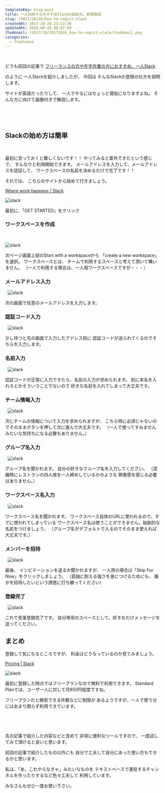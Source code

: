 ```yaml
---
templateKey: blog-post
title: 一人利用でもおすすめSlackの始め方。新規登録
slug: /2017/10/26/how-to-regist-slack
createdAt: 2017-10-26 23:13:38
updatedAt: 2018-08-28 08:07:09
thumbnail: /2017/10/20171026_how-to-regist-slack/thumbnail.png
categories:
  - freelance
---
```


&nbsp;

どうも前回の記事で
<a href="https://ver-1-0.net/2017/10/23/self-slack/">フリーランスの方や在宅作業の方におすすめ。一人Slack</a>

のように
一人Slackを紹介しましたが、
今回は
そんなSlackの登録の仕方を説明します。

サイトが英語だったりして、
一人でやるにはちょっと億劫になりますよね。
そんな方に向けて画像付きで解説します。

&nbsp;
<div class="adsense-double-rect"></div>
&nbsp;
<h2 class="chapter">Slackの始め方は簡単</h2>
&nbsp;

最初に言っておくと難しくないです！！
やってみると案外できたという感じで、
すんなりと利用開始できます。
メールアドレスを入力して、メールアドレスを認証して、
ワークスペースの名前を決めるだけで完了です！！

それでは、
こちらのサイトから始めて行きましょう。

<a href="https://slack.com/" target="_blank">Where work happens | Slack</a>

<img class="post-image" src="https://statics.ver-1-0.net/uploads/2017/10/20171026_how-to-regist-slack/image1.png" alt="slack"/>

最初に、「GET STARTED」をクリック

### ワークスペースを作成
&nbsp;

<img class="post-image" src="https://statics.ver-1-0.net/uploads/2017/10/20171026_how-to-regist-slack/image2.png" alt="slack"/>

次ページ画面上部のStart with a workspaceから
「create a new workspace」を選択。
ワークスペースとは、
チームで利用するスペースと考えて頂いて構いません。
（一人で利用する場合は、一人用ワークスペースですが・・・）



### メールアドレス入力
&nbsp;
<img class="post-image" src="https://statics.ver-1-0.net/uploads/2017/10/20171026_how-to-regist-slack/image3.png" alt="slack"/>

次の画面で任意のメールアドレスを入力します。



### 認証コード入力
&nbsp;
<img class="post-image" src="https://statics.ver-1-0.net/uploads/2017/10/20171026_how-to-regist-slack/image4.png" alt="slack"/>

少し待つと先の画面で入力したアドレス宛に
認証コードが送られてくるのでそちらを入力します。

### 名前入力
&nbsp;
<img class="post-image" src="https://statics.ver-1-0.net/uploads/2017/10/20171026_how-to-regist-slack/image5.png" alt="slack"/>

認証コードが正常に入力できたら、名前の入力が求められます。
別に本名を入れろとかそういうことでないので
好きな名前を入れてしまって大丈夫です。

### チーム情報入力
&nbsp;
<img class="post-image" src="https://statics.ver-1-0.net/uploads/2017/10/20171026_how-to-regist-slack/image6.png" alt="slack"/>

次にチームの情報について入力を求められますが、
こちら特に必須じゃないのでそのままボタンを押して次に進んで大丈夫です。
（一人で使ってすみませんみたいな気持ちになる必要もありません。）

### グループ名入力
&nbsp;
<img class="post-image" src="https://statics.ver-1-0.net/uploads/2017/10/20171026_how-to-regist-slack/image7.png" alt="slack"/>

グループ名を聞かれます。
自分の好きなグループ名を入力してください。
（混雑時にレストランの四人席を一人締めしているかのような
罪悪感を感じる必要はありません。）


### ワークスペース名入力
&nbsp;
<img class="post-image" src="https://statics.ver-1-0.net/uploads/2017/10/20171026_how-to-regist-slack/image8.png" alt="slack"/>

ワークスペース名を聞かれます。
ワークスペース自体のURLに使われるので、すでに使われてしまっている
ワークスペース名は使うことができません。独創的な名前をつけましょう。
（グループ名がデフォルトで入るのでそのまま使えれば大丈夫です。）

### メンバーを招待
&nbsp;
<img class="post-image" src="https://statics.ver-1-0.net/uploads/2017/10/20171026_how-to-regist-slack/image9.png" alt="slack"/>

最後、
インビテーションを送るか聞かれますが、
一人用の場合は「Skip For Now」をクリックしましょう。
（孤独に耐える強さを身につけるためにも、
誰かを招待したいという誘惑に打ち勝ってください）

### 登録完了
&nbsp;
<img class="post-image" src="https://statics.ver-1-0.net/uploads/2017/10/20171026_how-to-regist-slack/image10.png" alt="slack"/>

これで見事登録完了です。
自分専用のスペースとして、好きなだけメッセージを送ってください。

<h2 class="chapter">まとめ</h2>

登録して気になるところですが、
料金はどうなっているのか見てみましょう。

<a href="https://slack.com/pricing" target="_blank">Pricing | Slack</a>

<img class="post-image" src="https://statics.ver-1-0.net/uploads/2017/10/20171026_how-to-regist-slack/image11.png" alt="slack"/>

最初に登録した時点ではフリープランなので無料で利用できます。
Standard Planでは、ユーザ一人に対して月850円程度ですね。

フリープランだと検索できる件数などに制限が
あるようですが、一人で使う分にはあまり困らず利用できています。

&nbsp;

&nbsp;

先の記事で紹介した内容などと含めて
非常に便利なツールですので、
一度試してみて頂けると良いと思います。

前回の記事で紹介したもの以外にも
自分で工夫して自分にあった使い方もできるかと思います。

私は、「あ、これやらなきゃ」みたいなものを
テキストベースで連投するチャンネルを作ったりするなど色々工夫して
利用しています。

みなさんもぜひ一度お使い下さい。

&nbsp;

<div class="adsense-double-rect"></div>
